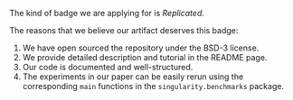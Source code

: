 The kind of badge we are applying for is *Replicated*.

The reasons that we believe our artifact deserves this badge:
  1) We have open sourced the repository under the BSD-3 license.
  2) We provide detailed description and tutorial in the README page.
  3) Our code is documented and well-structured.
  4) The experiments in our paper can be easily rerun using the corresponding `main`
     functions in the `singularity.benchmarks` package.